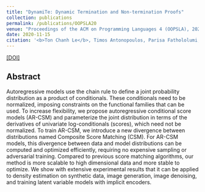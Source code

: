 ```yaml
---
title: "DynamiTe: Dynamic Termination and Non-termination Proofs"
collection: publications
permalink: /publications/OOPSLA20
venue: "Proceedings of the ACM on Programming Languages 4 (OOPSLA), 2020"
date: 2020-11-15
citation: '<b>Ton Chanh Le</b>, Timos Antonopoulos, Parisa Fathololumi, Eric Koskinen, ThanhVu Nguyen. <i>Proceedings of the ACM on Programming Languages 4 (OOPSLA)</i>. <b>OOPSLA 2020</b>.'
---
```


[[DOI]](https://doi.org/10.1145/3428257)

## Abstract
Autoregressive models use the chain rule to define a joint probability distribution as a product of conditionals. These conditionals need to be normalized, imposing constraints on the functional families that can be used. To increase flexibility, we propose autoregressive conditional score models (AR-CSM) and parameterize the joint distribution in terms of the derivatives of univariate log-conditionals (scores), which need not be normalized. To train AR-CSM, we introduce a new divergence between distributions named Composite Score Matching (CSM). For AR-CSM models, this divergence between data and model distributions can be computed and optimized efficiently, requiring no expensive sampling or adversarial training. Compared to previous score matching algorithms, our method is more scalable to high dimensional data and more stable to optimize. We show with extensive experimental results that it can be applied to density estimation on synthetic data, image generation, image denoising, and training latent variable models with implicit encoders.
